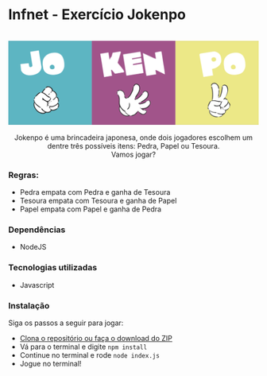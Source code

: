 # Infnet - Exercício Jokenpo

<br />
<div align="center">
  <!-- <a href="https://infnet-lisboa-entregas.vercel.app/"> -->
    <img src="images/jokenpo.png" alt="Jokenpo" />
  </a>

Jokenpo é uma brincadeira japonesa, onde dois jogadores escolhem um dentre três possíveis itens: Pedra, Papel ou Tesoura. 
<br />
Vamos jogar?
</div>

### Regras:

- Pedra empata com Pedra e ganha de Tesoura
- Tesoura empata com Tesoura e ganha de Papel
- Papel empata com Papel e ganha de Pedra

### Dependências

- NodeJS

###  Tecnologias utilizadas

- Javascript
### Instalação

Siga os passos a seguir para jogar:

- [Clona o repositório ou faça o download do ZIP](https://github.com/msHoffmann/infnet-jokenpo)
- Vá para o terminal e digite `npm install`
- Continue no terminal e rode `node index.js`
- Jogue no terminal!
